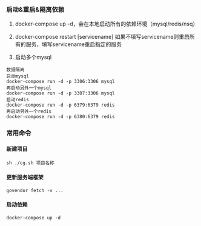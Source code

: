 
### 启动&重启&隔离依赖
1. docker-compose up -d，会在本地启动所有的依赖环境（mysql/redis/nsq）

2. docker-compose restart [servicename] 如果不填写servicename则重启所有的服务，填写servicename重启指定的服务

3. 启动多个mysql
```
数据隔离
启动mysql
docker-compose run -d -p 3306:3306 mysql
再启动另外一个mysql
docker-compose run -d -p 3307:3306 mysql
启动redis
docker-compose run -d -p 6379:6379 redis
再启动另外一个redis
docker-compose run -d -p 6380:6379 redis
```

### 常用命令

#### 新建项目
`sh ./cg.sh 项目名称`

#### 更新服务端框架
`govendor fetch -v ...`

#### 启动依赖
`docker-compose up -d`
